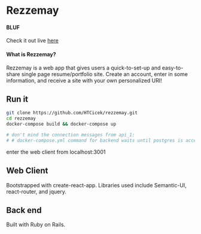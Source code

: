 # Rezzemay

#### BLUF

Check it out live [here](https://rezzemay.herokuapp.com)

#### What is Rezzemay?

Rezzemay is a web app that gives users a quick-to-set-up and easy-to-share single page resume/portfolio site. Create an account, enter in some information, and receive a site with your own personalized URI!

## Run it

```sh
git clone https://github.com/HTCicek/rezzemay.git
cd rezzemay
docker-compose build && docker-compose up

# don't mind the connection messages from api_1:
# # docker-compose.yml command for backend waits until postgres is accepting connections in order to migrate.
```

enter the web client from localhost:3001


## Web Client

Bootstrapped with create-react-app.
Libraries used include Semantic-UI, react-router, and jquery.

## Back end

Built with Ruby on Rails.
